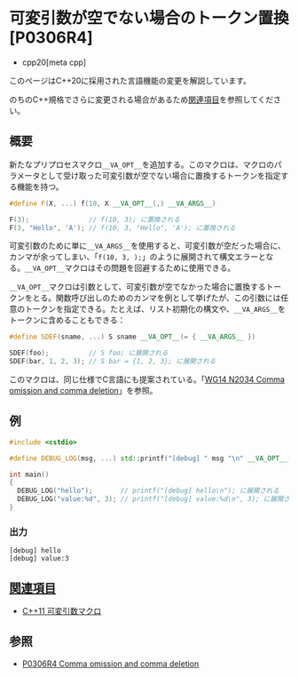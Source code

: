 # 可変引数が空でない場合のトークン置換 [P0306R4]
* cpp20[meta cpp]

<!-- start lang caution -->

このページはC++20に採用された言語機能の変更を解説しています。

のちのC++規格でさらに変更される場合があるため[関連項目](#relative-page)を参照してください。

<!-- last lang caution -->

## 概要
新たなプリプロセスマクロ`__VA_OPT__`を追加する。このマクロは、マクロのパラメータとして受け取った可変引数が空でない場合に置換するトークンを指定する機能を持つ。

```cpp
#define F(X, ...) f(10, X __VA_OPT__(,) __VA_ARGS__)

F(3);               // f(10, 3); に置換される
F(3, "Hello", 'A'); // f(10, 3, "Hello", 'A'); に置換される
```

可変引数のために単に`__VA_ARGS__`を使用すると、可変引数が空だった場合に、カンマが余ってしまい、「`f(10, 3, );`」のように展開されて構文エラーとなる。`__VA_OPT__`マクロはその問題を回避するために使用できる。

`__VA_OPT__`マクロは引数として、可変引数が空でなかった場合に置換するトークンをとる。関数呼び出しのためのカンマを例として挙げたが、この引数には任意のトークンを指定できる。たとえば、リスト初期化の構文や、`__VA_ARGS__`をトークンに含めることもできる：

```cpp
#define SDEF(sname, ...) S sname __VA_OPT__(= { __VA_ARGS__ })

SDEF(foo);          // S foo; に展開される
SDEF(bar, 1, 2, 3); // S bar = {1, 2, 3}; に展開される
```

このマクロは、同じ仕様でC言語にも提案されている。「[WG14 N2034 Comma omission and comma deletion](http://www.open-std.org/jtc1/sc22/wg14/www/docs/n2034.htm)」を参照。


## 例
```cpp example
#include <cstdio>

#define DEBUG_LOG(msg, ...) std::printf("[debug] " msg "\n" __VA_OPT__(,) __VA_ARGS__)

int main()
{
  DEBUG_LOG("hello");       // printf("[debug] hello\n"); に展開される
  DEBUG_LOG("value:%d", 3); // printf("[debug] value:%d\n", 3); に展開される
}
```

### 出力
```
[debug] hello
[debug] value:3
```


## <a id="relative-page" href="#relative-page">関連項目</a>
- [C++11 可変引数マクロ](/lang/cpp11/variadic_macros.md)


## 参照
- [P0306R4 Comma omission and comma deletion](http://www.open-std.org/jtc1/sc22/wg21/docs/papers/2017/p0306r4.html)
